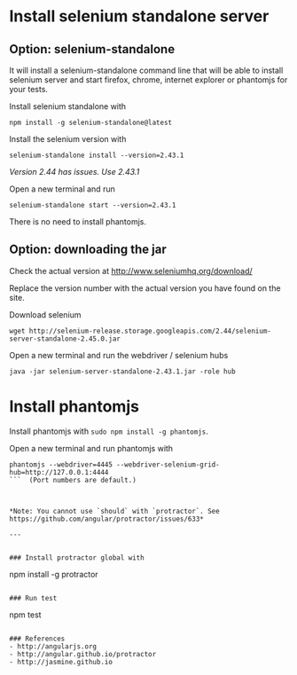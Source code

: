 


# Install selenium standalone server


## Option: selenium-standalone
It will install a selenium-standalone command line that will be able to install selenium server and start firefox, chrome, internet explorer or phantomjs for your tests.

Install selenium standalone with
```
npm install -g selenium-standalone@latest
```

Install the selenium version with
```
selenium-standalone install --version=2.43.1
```
*Version 2.44 has issues. Use 2.43.1*

Open a new terminal and run
```
selenium-standalone start --version=2.43.1
```

There is no need to install phantomjs.


## Option: downloading the jar
Check the actual version at http://www.seleniumhq.org/download/

Replace the version number with the actual version you have found on the site.

Download selenium

`wget http://selenium-release.storage.googleapis.com/2.44/selenium-server-standalone-2.45.0.jar`

Open a new terminal and run the webdriver / selenium hubs
```
java -jar selenium-server-standalone-2.43.1.jar -role hub
```

# Install phantomjs

Install phantomjs with `sudo npm install -g phantomjs`.

Open a new terminal and run phantomjs with
```
phantomjs --webdriver=4445 --webdriver-selenium-grid-hub=http://127.0.0.1:4444
```  (Port numbers are default.)



*Note: You cannot use `should` with `protractor`. See https://github.com/angular/protractor/issues/633*

---


### Install protractor global with
```
npm install -g protractor
```

### Run test
```
npm test
```

### References
- http://angularjs.org
- http://angular.github.io/protractor
- http://jasmine.github.io
